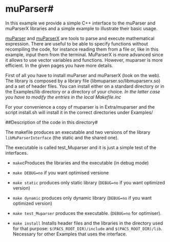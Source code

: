 # muParser#

In this example we provide a simple C++ interface to the muParser and muParserX
libraries and a simple example to illustrate their basic usage.

[muParser](https://beltoforion.de/article.php?a=muparser) and 
[muParserX](https://beltoforion.de/article.php?a=muparserx)
are tools to parse and execute mathematical
expression. There are useful to be able to specify functions without
recompiling the code, for instance reading them from a file or, like
in this example, input them from the terminal. MuParserX is more advanced since
it allows to use vector variables and functions. However, muparser is more efficient. In the given pages you have more details.

First of all you have to install muParser and muParserX (look on the
web). The library is composed by a library file (libmuparser.so/libmuparserx.so)
and a set of header files. You can install either on a standard
directory or in the Examples/lib directory or a directory of your
choice. *In the latter case you have to modify the entries in the
local Makefile.inc*

For your convenience a copy of muparser is in Extra/muparser and the
script install.sh will install it in the correct directories under
Examples/

##Description of the code in this directory#

The makefile produces an executable and two versions of the library
`libMuParserInterface` (the static and the shared one).

The executable is called test_Muparser and it is just a simple test of
the interfaces.

* `make`cProduces the libraries and the executable (in debug mode)

* `make DEBUG=no` if you want optimised versione

* `make static`  produces only static library (`DEBUG=no` if you want optimized version)

* `make dynamic` produces only dynamic library (`DEBUG=no` if you want optimized version)

* `make test_Muparser`  produces the executable. (`DEBUG=no` for optimiser).

* `make install` Installs header files and the libraries in the directory
used for that purpose: `$(PACS_ROOT_DIR)/include` and
`$(PACS_ROOT_DIR)/lib`. Necessary for other Examples that uses the
interface.

